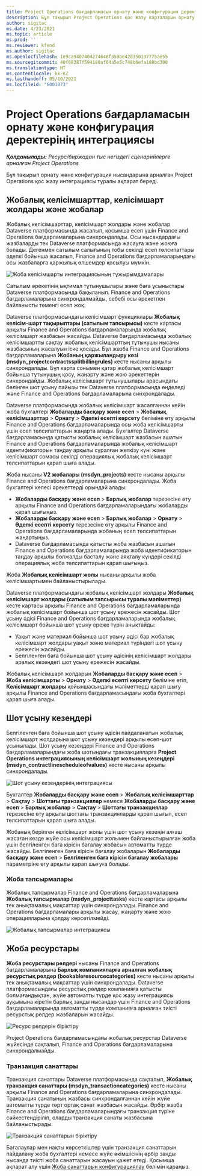 ```yaml
---
title: Project Operations бағдарламасын орнату және конфигурация деректерінің интеграциясы
description: Бұл тақырып Project Operations қос жазу карталарын орнату және конфигурациялау туралы ақпарат береді.
author: sigitac
ms.date: 4/23/2021
ms.topic: article
ms.prod: ''
ms.reviewer: kfend
ms.author: sigitac
ms.openlocfilehash: 1e9ca9407404274648f359be42d350137775ae55
ms.sourcegitcommit: 40f68387f594180af64a5e5c748b6efa188bd300
ms.translationtype: HT
ms.contentlocale: kk-KZ
ms.lasthandoff: 05/10/2021
ms.locfileid: "6001073"
---
```

# <a name="project-operations-setup-and-configuration-data-integration"></a>Project Operations бағдарламасын орнату және конфигурация деректерінің интеграциясы

_**Қолданылады:** Ресурс/биржадан тыс негіздегі сценарийлерге арналған Project Operations_

Бұл тақырып орнату және конфигурация нысандарына арналған Project Operations қос жазу интеграциясы туралы ақпарат береді.

## <a name="project-contracts-contract-lines-and-projects"></a>Жобалық келісімшарттар, келісімшарт жолдары және жобалар

Жобалық келісімшарттар, келісімшарт жолдары және жобалар Dataverse платформасында жасалып, қосымша есеп үшін Finance and Operations бағдарламаларына синхрондалады. Осы нысандардағы жазбаларды тек Dataverse платформасында жасауға және жоюға болады. Дегенмен сатылым салығының тобы секілді есеп төлсипаттары әдепкі бойынша жасалып, Finance and Operations бағдарламаларындағы осы жазбаларға қаржылық өлшемдер қосылуы мүмкін.

  ![Жоба келісімшарты интеграциясының тұжырымдамалары](./media/1ProjectContract.jpg)

Сатылым әрекетінің ықтимал тұтынушылары және баға ұсыныстары Dataverse платформасында бақыланып. Finance and Operations бағдарламаларына синхрондалмайды, себебі осы әрекетпен байланысты төменгі есеп жоқ.

Dataverse платформасындағы келісімшарт функциялары **Жобалық келісім-шарт тақырыптары (сатылым тапсырысы)** кесте картасы арқылы Finance and Operations бағдарламаларында жобалық келісімшарт жазбасын жасайды. Dataverse бағдарламасында жобалық келісімшартты сақтау жобалық келісімшарттың тұтынушы нысаны жазбасының жасалуын іске қосады. Бұл жазба Finance and Operations бағдарламаларына **Жобаның қаржыландыру көзі (msdyn\_projectcontractssplitbillingrules)** кесте нысаны арқылы синхрондалады. Бұл карта сонымен қатар жобалық келісімшарт бойынша тұтынушың қосу, жаңарту және жою әрекеттерін синхрондайды. Жобалық келісімшарт тұтынушылары арасындағы бөлінген шот ұсыну пайызы тек Dataverse платформасында өңделеді және Finance and Operations бағдарламаларына синхрондалады.

Dataverse платформасында жобалық келісімшарт жасалғаннан кейін жоба бухгалтері **Жобаларды басқару және есеп** > **Жобалық келісімшарттар** > **Орнату** > **Әдепкі есепті көрсету** бөліміне өту арқылы Finance and Operations бағдарламаларында осы жоба келісімшарты үшін есеп төлсипаттарын жаңарта алады. Бухгалтер Dataverse бағдарламасында қатысты жобалық келісімшарт жазбасын ашатын Finance and Operations бағдарламаларында жобалық келісімшарт идентификаторын таңдау арқылы сұралған жеткізу күні және келісімшарт сомасы секілді операциялық жобалық келісімшарт төлсипаттарын қарап шыға алады.

Жоба нысаны **V2 жобалары (msdyn\_projects)** кесте нысаны арқылы Finance and Operations бағдарламаларына синхрондалады. Жоба бухгалтері келесі әрекеттерді орындай алады:

  - **Жобаларды басқару және есеп** > **Барлық жобалар** терезесіне өту арқылы Finance and Operations бағдарламаларындағы жобаларды қарап шығыңыз. 
  - **Жобаларды басқару және есеп** > **Барлық жобалар** > **Орнату** > **Әдепкі есепті көрсету** терезесіне өту арқылы Finance and Operations бағдарламаларында жобаның есеп төлсипаттарын жаңартыңыз.  
  - Dataverse бағдарламасында қатысты жоба жазбасын ашатын Finance and Operations бағдарламаларында жоба идентификаторын таңдау арқылы болжалды басталу және аяқталу күндері секілді операциялық жоба төлсипаттарын қарап шығыңыз.

Жоба **Жобалық келісімшарт жолы** нысаны арқылы жоба келісімшартымен байланыстырылады.

Dataverse платформасындағы жобалық келісімшарт жолдары **Жобалық келісімшарт жолдары (сатылым тапсырысы туралы мәліметтер)** кесте картасы арқылы Finance and Operations бағдарламаларында жобалық келісімшарт бойынша шот ұсыну ережесін жасайды. Шот ұсыну әдісі Finance and Operations бағдарламаларында жобалық келісімшарт бойынша шот ұсыну ереже түрін анықтайды:

  - Уақыт және материал бойынша шот ұсыну әдісі бар жобалық келісімшарт жолдары уақыт және материал түріндегі шот ұсыну ережесін жасайды.
  - Белгіленген баға бойынша шот ұсыну әдісінің келісімшарт жолдары аралық кезеңдегі шот ұсыну ережесін жасайды.

Жобалық келісімшарт жолдарын **Жобаларды басқару және есеп** > **Жоба келісімшарты** > **Орнату** > **Әдепкі есепті көрсету** бөліміне өтіп, **Келісімшарт жолдары** қойыншасындағы мәліметтерді қарап шығу арқылы Finance and Operations бағдарламасындағы жоба бухгалтері қарап шыға алады.

## <a name="billing-milestones"></a>Шот ұсыну кезеңдері

Белгіленген баға бойынша шот ұсыну әдісін пайдаланатын жобалық келісімшарт жолдарына шот ұсыну кезеңдері арқылы есеп-шот ұсынылады. Шот ұсыну кезеңдері Finance and Operations бағдарламаларындағы жоба шотындағы транзакцияларға **Project Operations интеграциясының келісімшарт жолының кезеңдері (msdyn\_contractlinescheduleofvalues)** кесте нысаны арқылы синхрондалады.

  ![Шот ұсыну кезеңдерінің интеграциясы](./media/2Milestones.jpg)

Бухгалтер **Жобаларды басқару және есеп** > **Жобалық келісімшарттар** > **Сақтау** > **Шоттағы транзакциялар** немесе **Жобаларды басқару және есеп** > **Барлық жобалар** > **Сақтау** > **Шоттағы транзакциялар** терезесіне өту арқылы шоттағы транзакцияларды қарап шығып, есеп төлсипаттарын қарап шыға алады.

Жобаның берілген келісімшарт жолы үшін шот ұсыну кезеңін алғаш жасаған кезде жүйе осы келісімшарт жолымен байланыстырылған жоба үшін белгіленген баға кірісін бағалау жобасын автоматты түрде жасайды. Белгіленген баға кірісін бағалау жобаларын **Жобаларды басқару және есеп** > **Белгіленген баға кірісін бағалау жобалары** параметріне өту арқылы қарап шығуға болады.

### <a name="project-tasks"></a>Жоба тапсырмалары

Жобалық тапсырмалар Finance and Operations бағдарламаларына **Жобалық тапсырмалар (msdyn\_projecttasks)** кесте картасы арқылы тек анықтамалық мақсаттар үшін синхрондалады. Finance and Operations бағдарламалары арқылы жасау, жаңарту және жою операцияларына қолдау көрсетілмейді.

  ![Жобалық тапсырмалар интеграциясы](./media/3Tasks.jpg)

## <a name="project-resources"></a>Жоба ресурстары

**Жоба ресурстары рөлдері** нысаны Finance and Operations бағдарламаларына **Барлық компанияларға арналған жобалық ресурстық рөлдер (bookableresourcecategories)** кесте нысаны арқылы тек анықтамалық мақсаттар үшін синхрондалады. Dataverse платформасындағы ресурстық рөлдер компанияға қатысты болмағандықтан, жүйе автоматты түрде қос жазу интеграциясы ауқымына кіретін барлық заңды нысандар үшін Finance and Operations бағдарламаларында автоматты түрде компанияға арналған тиісті ресурстық рөлдер жазбаларын жасайды.

![Ресурс рөлдерін біріктіру](./media/5Resources.jpg)

Project Operations бағдарламасындағы жобалық ресурстар Dataverse жүйесінде сақталып, Finance and Operations бағдарламаларына синхрондалмайды.

### <a name="transaction-categories"></a>Транзакция санаттары

Транзакция санаттары Dataverse платформасында сақталып, **Жобалық транзакция санаттары (msdyn\_transactioncategories)** кесте нысаны арқылы Finance and Operations бағдарламаларына синхрондалады. Транзакция санатының жазбасы синхрондалғаннан кейін жүйе автоматты түрде төрт ортақ санат жазбасын жасайды. Әрбір жазба Finance and Operations бағдарламаларындағы транзакция түріне сәйкестендіріліп, оларды транзакция санаты жазбасына байланыстырады.

![Транзакция санаттарын біріктіру](./media/4TransactionCategories.jpg)

Бағалаулар мен нақты көрсеткіштер үшін транзакция санаттарын пайдалану жоба бухгалтері немесе жүйе әкімшісінің әрбір заңды нысанда тиісті жоба санаттарын жасауын қажет етеді. Қосымша ақпарат алу үшін [Жоба санаттарын конфигурациялау](../project-accounting/configure-project-categories.md) бөлімін қараңыз.
